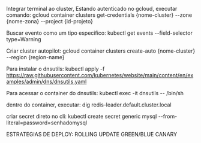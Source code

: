Integrar terminal ao cluster,
Estando autenticado no gcloud, executar comando:
gcloud container clusters get-credentials {nome-cluster} --zone {nome-zona} --project {id-projeto}


Buscar evento como um tipo especifico:
kubectl get events --field-selector type=Warning

Criar cluster autopilot:
gcloud container clusters create-auto {nome-cluster} --region {region-name}

Para instalar o dnsutils:
kubectl apply -f https://raw.githubusercontent.com/kubernetes/website/main/content/en/examples/admin/dns/dnsutils.yaml

Para acessar o container do dnsutils:
kubectl exec -it dnsutils -- /bin/sh

dentro do container, executar: 
dig redis-leader.default.cluster.local


criar secret direto no cli:
kubectl create secret generic mysql --from-literal=password=senhadomysql

ESTRATEGIAS DE DEPLOY:
ROLLING UPDATE
GREEN/BLUE
CANARY

